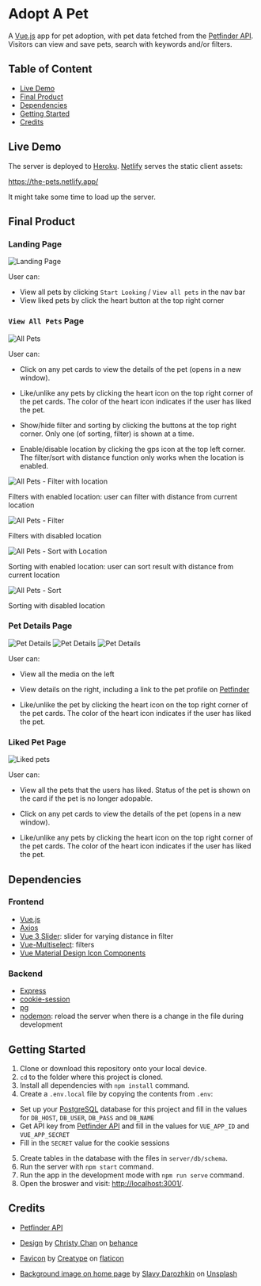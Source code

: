 # Adopt A Pet

A [Vue.js](https://vuejs.org/) app for pet adoption, with pet data fetched from the [Petfinder API](https://www.petfinder.com/). Visitors can view and save pets, search with keywords and/or filters.

## Table of Content

- [Live Demo](#live-demo)
- [Final Product](#final-product)
- [Dependencies](#dependencies)
- [Getting Started](#getting-started)
- [Credits](#credits)

## Live Demo

The server is deployed to [Heroku](https://heroku.com/). [Netlify](https://www.netlify.com/) serves the static client assets:

https://the-pets.netlify.app/

It might take some time to load up the server.

## Final Product

### Landing Page

![Landing Page](./docs/landing-page.png)

User can:

- View all pets by clicking `Start Looking` / `View all pets` in the nav bar
- View liked pets by click the heart button at the top right corner

### `View All Pets` Page

![All Pets](./docs/all-init.png)

User can:

- Click on any pet cards to view the details of the pet (opens in a new window).

- Like/unlike any pets by clicking the heart icon on the top right corner of the pet cards. The color of the heart icon indicates if the user has liked the pet.

- Show/hide filter and sorting by clicking the buttons at the top right corner. Only one (of sorting, filter) is shown at a time.

- Enable/disable location by clicking the gps icon at the top left corner. The filter/sort with distance function only works when the location is enabled.

![All Pets - Filter with location](./docs/all-filter-location.png)

Filters with enabled location: user can filter with distance from current location

![All Pets - Filter](./docs/all-filter.png)

Filters with disabled location

![All Pets - Sort with Location](./docs/all-sort-location.png)

Sorting with enabled location: user can sort result with distance from current location

![All Pets - Sort](./docs/all-sort.png)

Sorting with disabled location

### Pet Details Page

![Pet Details](./docs/details-1.png)
![Pet Details](./docs/details-2.png)
![Pet Details](./docs/details-3.png)

User can:

- View all the media on the left

- View details on the right, including a link to the pet profile on [Petfinder](https://www.petfinder.com/)

- Like/unlike the pet by clicking the heart icon on the top right corner of the pet cards. The color of the heart icon indicates if the user has liked the pet.

### Liked Pet Page

![Liked pets](./docs/liked.png)

User can:

- View all the pets that the users has liked. Status of the pet is shown on the card if the pet is no longer adopable.

- Click on any pet cards to view the details of the pet (opens in a new window).

- Like/unlike any pets by clicking the heart icon on the top right corner of the pet cards. The color of the heart icon indicates if the user has liked the pet.

## Dependencies

### Frontend

- [Vue.js](vuejs.org/)
- [Axios](https://axios-http.com/)
- [Vue 3 Slider](https://github.com/vueform/slider): slider for varying distance in filter
- [Vue-Multiselect](https://vue-multiselect.js.org/): filters
- [Vue Material Design Icon Components](https://github.com/robcresswell/vue-material-design-icons)

### Backend

- [Express](https://expressjs.com/)
- [cookie-session](https://github.com/expressjs/cookie-session)
- [pg](https://www.npmjs.com/package/pg)
- [nodemon](https://nodemon.io/): reload the server when there is a change in the file during development

## Getting Started

1. Clone or download this repository onto your local device.
2. `cd` to the folder where this project is cloned.
3. Install all dependencies with `npm install` command.
4. Create a `.env.local` file by copying the contents from `.env`:

- Set up your [PostgreSQL](https://www.postgresql.org/) database for this project and fill in the values for `DB_HOST`, `DB_USER`, `DB_PASS` and `DB_NAME`
- Get API key from [Petfinder API](https://www.petfinder.com/developers/) and fill in the values for `VUE_APP_ID` and `VUE_APP_SECRET`
- Fill in the `SECRET` value for the cookie sessions

5. Create tables in the database with the files in `server/db/schema`.
6. Run the server with `npm start` command.
7. Run the app in the development mode with `npm run serve` command.
8. Open the broswer and visit: [http://localhost:3001/](http://localhost:3001/).

## Credits

- [Petfinder API](https://www.petfinder.com/developers/)

- [Design](https://www.behance.net/gallery/134895919/Puppos-Dog-Adoption-Matchmaker-Design-Sprint-Case-Study) by [Christy Chan](https://www.behance.net/christykchan) on [behance](behance.net/)

- [Favicon](https://www.flaticon.com/premium-icon/paws_4225935) by [Creatype](https://www.flaticon.com/authors/creatype) on [flaticon](https://www.flaticon.com/)

- [Background image on home page](https://unsplash.com/photos/O_UbPKaz6no) by [Slavy Darozhkin](https://unsplash.com/@hashtaglilac) on [Unsplash](https://unsplash.com)

